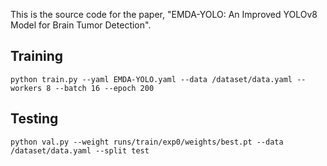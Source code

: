 This is the source code for the paper, "EMDA-YOLO: An Improved YOLOv8 Model for Brain Tumor Detection".

## Training

```
python train.py --yaml EMDA-YOLO.yaml --data /dataset/data.yaml --workers 8 --batch 16 --epoch 200
```

## Testing

```
python val.py --weight runs/train/exp0/weights/best.pt --data /dataset/data.yaml --split test
```

